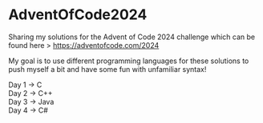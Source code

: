 # AdventOfCode2024

Sharing my solutions for the Advent of Code 2024 challenge which can be found here > https://adventofcode.com/2024

My goal is to use different programming languages for these solutions to push myself a bit and have some fun with unfamiliar syntax!

Day 1 &rarr; C\
Day 2 &rarr; C++\
Day 3 &rarr; Java\
Day 4 &rarr; C#
